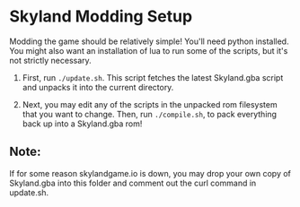 # Skyland Modding Setup

Modding the game should be relatively simple!
You'll need python installed. You might also want an installation of lua to run some of the scripts, but it's not strictly necessary.

1) First, run `./update.sh`. This script fetches the latest Skyland.gba script and unpacks it into the current directory.

2) Next, you may edit any of the scripts in the unpacked rom filesystem that you want to change.
Then, run `./compile.sh`, to pack everything back up into a Skyland.gba rom!

## Note:

If for some reason skylandgame.io is down, you may drop your own copy of Skyland.gba into this folder and comment out the curl command in update.sh.
